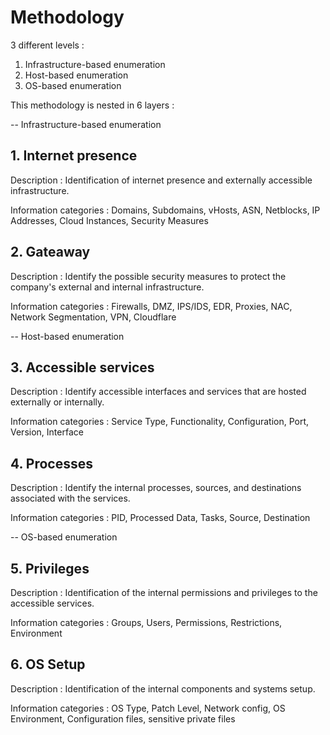 # Methodology

3 different levels :

1. Infrastructure-based enumeration
2. Host-based enumeration	
3. OS-based enumeration

This methodology is nested in 6 layers :

-- Infrastructure-based enumeration
## 1. Internet presence

Description : Identification of internet presence and externally accessible infrastructure.	

Information categories : Domains, Subdomains, vHosts, ASN, Netblocks, IP Addresses, Cloud Instances, Security Measures

## 2. Gateaway

Description : Identify the possible security measures to protect the company's external and internal infrastructure.

Information categories : Firewalls, DMZ, IPS/IDS, EDR, Proxies, NAC, Network Segmentation, VPN, Cloudflare

-- Host-based enumeration
## 3. Accessible services

Description : Identify accessible interfaces and services that are hosted externally or internally.	

Information categories : Service Type, Functionality, Configuration, Port, Version, Interface

## 4. Processes

Description : Identify the internal processes, sources, and destinations associated with the services.

Information categories : PID, Processed Data, Tasks, Source, Destination

-- OS-based enumeration
## 5. Privileges

Description : Identification of the internal permissions and privileges to the accessible services.	

Information categories : Groups, Users, Permissions, Restrictions, Environment

## 6. OS Setup

Description : Identification of the internal components and systems setup.	

Information categories : OS Type, Patch Level, Network config, OS Environment, Configuration files, sensitive private files


